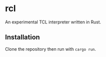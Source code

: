 rcl
===

An experimental TCL interpreter written in Rust.


Installation
------------

Clone the repository then run with `cargo run`.